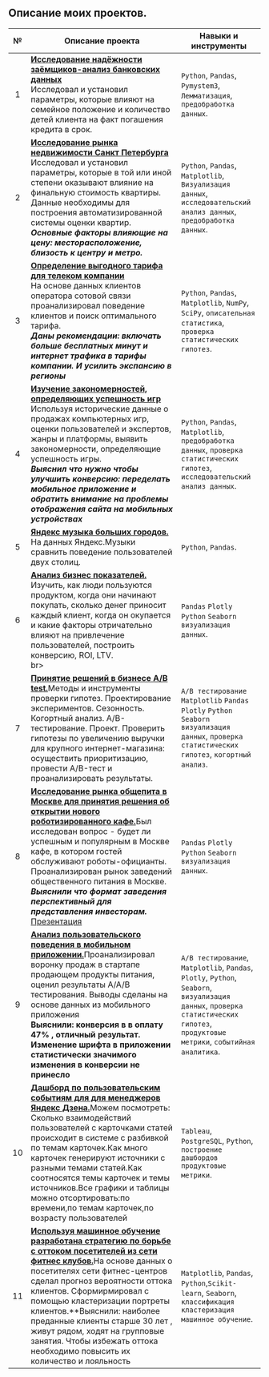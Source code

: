 ## Описание моих проектов. 
**№** |**Описание проекта** |**Навыки и инструменты**
:-----------:|----------|------------------------  
1|[**Исследование надёжности заёмщиков-анализ банковских данных**](https://nbviewer.org/github/Dmitrii-Mukhin/Yandex-practicum/blob/main/1.Investigation%20of%20the%20reliability%20of%20borrowers/investigation.ipynb)<br>Исследовал и установил параметры, которые влияют на семейное положение и количество детей клиента на факт погашения кредита в срок. <br>| `Python`, `Pandas`, `Pymystem3`, `Лемматизация`,  `предобработка данных`.
2|[**Исследование рынка недвижимости Санкт Петербурга**](https://nbviewer.org/github/Dmitrii-Mukhin/Yandex-practicum/blob/main/2.apartments/apartments%20saintP.ipynb)<br>Исследовал и установил параметры, которые в той или иной степени оказывают влияние на финальную стоимость квартиры. Данные необходимы для построения автоматизированной системы оценки квартир.<br>***Основные факторы влияющие на цену: месторасположение, близость к центру и метро.***|`Python`, `Pandas`, `Matplotlib`, `Визуализация данных`, `исследовательский анализ данных`, `предобработка данных`.
3|[**Определение выгодного тарифа для телеком компании**](https://nbviewer.org/github/Dmitrii-Mukhin/Yandex-practicum/blob/main/3.telecom%20company/telecom_company.ipynb)<br> На основе данных клиентов оператора сотовой связи проанализировал поведение клиентов и поиск оптимального тарифа.<br>***Даны рекомендации: включать больше бесплатных минут и интернет трафика в тарифы компании. И усилить экспансию в регионы*** |`Python`, `Pandas`, `Matplotlib`, `NumPy`, `SciPy`, `описательная статистика`, `проверка статистических гипотез`.
4|[**Изучение закономерностей, определяющих успешность игр**](https://nbviewer.org/github/Dmitrii-Mukhin/Yandex-practicum/blob/main/4.sborniy_progect%201/sborniy_1.ipynb)<br>Используя исторические данные о продажах компьютерных игр, оценки пользователей и экспертов, жанры и платформы, выявить закономерности, определяющие успешность игры.<br>***Выяснил что нужно чтобы улучшить конверсию: переделать мобильное приложение и обратить внимание на проблемы отображения сайта на мобильных устройствах***|`Python`, `Pandas`, `Matplotlib`, `предобработка данных`, `проверка статистических гипотез`, `исследовательский анализ данных`.
5|[**Яндекс музыка больших городов.**](https://nbviewer.org/github/Dmitrii-Mukhin/Yandex-practicum/blob/main/5.yandex_music_big_city/Yandex_music_big_city.ipynb)<br>На данных Яндекс.Музыки  сравнить поведение пользователей двух столиц.<br>|`Python`, `Pandas`.
6|[**Анализ бизнес показателей.**](https://nbviewer.org/github/Dmitrii-Mukhin/Yandex-practicum/blob/main/6.analysis%20of%20business%20indicators/analysis_business.ipynb)<br>Изучить, как люди пользуются продуктом, когда они начинают покупать, сколько денег приносит каждый клиент, когда он окупается и какие факторы отричательно влияют на привлечение пользователей, построить конверсию, ROI, LTV.<br>br> |`Pandas` `Plotly` `Python` `Seaborn` `визуализация данных`.
7|[**Принятие решений в бизнесе A/B test.**](https://nbviewer.org/github/Dmitrii-Mukhin/Yandex-practicum/blob/main/7.A%3AB%20test/A-B%20tests.ipynb)Методы и инструменты проверки гипотез. Проектирование экспериментов. Сезонность. Когортный анализ. A/B-тестирование. Проект. Проверить гипотезы по увеличению выручки для крупного интернет-магазина: осуществить приоритизацию, провести A/B-тест и проанализировать результаты.|`A/B тестирование` `Matplotlib` `Pandas` `Plotly` `Python` `Seaborn` `визуализация данных`, `проверка статистических гипотез`, `когортный анализ`.
8|[**Исследование рынка общепита в Москве для принятия решения об открытии нового роботизированного кафе.**]()Был исследован вопрос - будет ли успешным и популярным в Москве кафе,  в котором гостей обслуживают роботы-официанты. Проанализирован рынок заведений общественного питания в Москве.<br>***Выяснили что формат заведения перспективный для представления инвесторам.***<br> [Презентация](https://disk.yandex.ru/i/-x2hUMiM9oIfVg)|`Pandas` `Plotly` `Python` `Seaborn` `визуализация данных`.
9|[**Анализ пользовательского поведения в мобильном приложении.**]()Проанализировал воронку продаж в стартапе продающем продукты питания, оценил результаты A/A/B тестирования. Выводы сделаны на основе данных из мобильного приложения<br>**Выяснили: конверсия в в оплату 47% , отличный результат. Изменение шрифта в приложении статистически значимого изменения в конверсии не принесло**<br>|`A/B тестирование`, `Matplotlib`, `Pandas`, `Plotly`, `Python`, `Seaborn`, `визуализация данных`, `проверка статистических гипотез`, `продуктовые метрики`, `событийная аналитика`.
10|[**Дашборд по пользовательским событиям для для менеджеров Яндекс Дзена.**]()Можем посмотреть: Сколько взаимодействий пользователей с карточками статей происходит в системе с разбивкой по темам карточек.Как много карточек генерируют источники с разными темами статей.Как соотносятся темы карточек и темы источников.Все графики и таблицы можно отсортировать:по времени,по темам карточек,по возрасту пользователей<br>|`Tableau`, `PostgreSQL`, `Python`, `построение дашбордов продуктовые метрики`.
11|[**Используя машинное обучение разработана стратегию по борьбе с оттоком посетителей из сети фитнес клубов.**]()На основе данных о посетителях сети фитнес-центров сделал прогноз вероятности оттока клиентов. Сформирмировал с помощью кластеризации портреты клиентов.**Выяснили: наиболее преданные клиенты старше 30 лет , живут рядом, ходят на групповые занятия. Чтобы избежать оттока необходимо повысить их количество и лояльность<br>|`Matplotlib`, `Pandas`, `Python`,`Scikit-learn`, `Seaborn`, `классификация кластеризация машинное обучение`.







